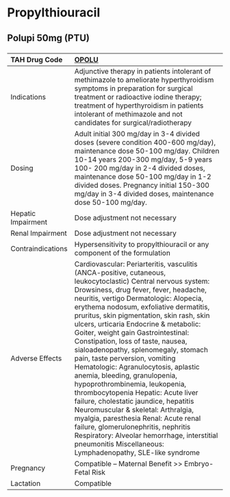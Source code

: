 # Propylthiouracil

## Polupi 50mg (PTU)

##### 

| TAH Drug Code      | [OPOLU](https://www.tahsda.org.tw/drugs/hissearch.php?drug_code=OPOLU)                                                                                                                                                                                                                                                                                                                                                                                                                                                                                                                                                                                                                                                                                                                                                                                                                                        |
|:-------------------|:--------------------------------------------------------------------------------------------------------------------------------------------------------------------------------------------------------------------------------------------------------------------------------------------------------------------------------------------------------------------------------------------------------------------------------------------------------------------------------------------------------------------------------------------------------------------------------------------------------------------------------------------------------------------------------------------------------------------------------------------------------------------------------------------------------------------------------------------------------------------------------------------------------------|
| Indications        | Adjunctive therapy in patients intolerant of methimazole to ameliorate hyperthyroidism symptoms in preparation for surgical treatment or radioactive iodine therapy; treatment of hyperthyroidism in patients intolerant of methimazole and not candidates for surgical/radiotherapy                                                                                                                                                                                                                                                                                                                                                                                                                                                                                                                                                                                                                          |
| Dosing             | Adult initial 300 mg/day in 3-4 divided doses (severe condition 400-600 mg/day), maintenance dose 50-100 mg/day. Children 10-14 years 200-300 mg/day, 5-9 years 100- 200 mg/day in 2-4 divided doses, maintenance dose 50-100 mg/day in 1-2 divided doses. Pregnancy initial 150-300 mg/day in 3-4 divided doses, maintenance dose 50-100 mg/day.                                                                                                                                                                                                                                                                                                                                                                                                                                                                                                                                                             |
| Hepatic Impairment | Dose adjustment not necessary                                                                                                                                                                                                                                                                                                                                                                                                                                                                                                                                                                                                                                                                                                                                                                                                                                                                                 |
| Renal Impairment   | Dose adjustment not necessary                                                                                                                                                                                                                                                                                                                                                                                                                                                                                                                                                                                                                                                                                                                                                                                                                                                                                 |
| Contraindications  | Hypersensitivity to propylthiouracil or any component of the formulation                                                                                                                                                                                                                                                                                                                                                                                                                                                                                                                                                                                                                                                                                                                                                                                                                                      |
| Adverse Effects    | Cardiovascular: Periarteritis, vasculitis (ANCA-positive, cutaneous, leukocytoclastic) Central nervous system: Drowsiness, drug fever, fever, headache, neuritis, vertigo Dermatologic: Alopecia, erythema nodosum, exfoliative dermatitis, pruritus, skin pigmentation, skin rash, skin ulcers, urticaria Endocrine & metabolic: Goiter, weight gain Gastrointestinal: Constipation, loss of taste, nausea, sialoadenopathy, splenomegaly, stomach pain, taste perversion, vomiting Hematologic: Agranulocytosis, aplastic anemia, bleeding, granulopenia, hypoprothrombinemia, leukopenia, thrombocytopenia Hepatic: Acute liver failure, cholestatic jaundice, hepatitis Neuromuscular & skeletal: Arthralgia, myalgia, paresthesia Renal: Acute renal failure, glomerulonephritis, nephritis Respiratory: Alveolar hemorrhage, interstitial pneumonitis Miscellaneous: Lymphadenopathy, SLE-like syndrome |
| Pregnancy          | Compatible – Maternal Benefit >> Embryo-Fetal Risk                                                                                                                                                                                                                                                                                                                                                                                                                                                                                                                                                                                                                                                                                                                                                                                                                                                            |
| Lactation          | Compatible                                                                                                                                                                                                                                                                                                                                                                                                                                                                                                                                                                                                                                                                                                                                                                                                                                                                                                    |

